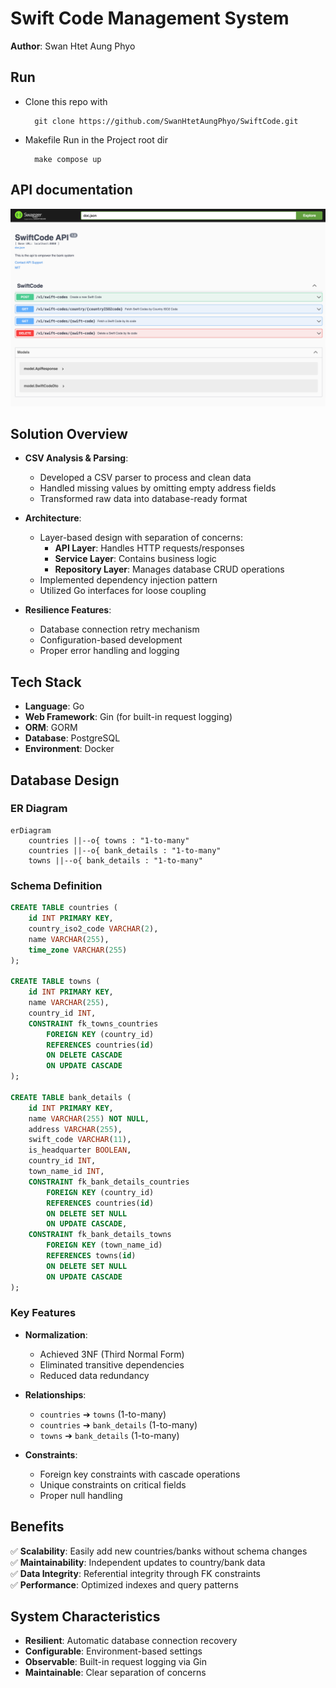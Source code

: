 
# Swift Code Management System

**Author**: Swan Htet Aung Phyo 

## Run
    
- Clone this repo with 

        git clone https://github.com/SwanHtetAungPhyo/SwiftCode.git

- Makefile Run in the Project root dir 

        make compose up 

## API documentation 

![img.png](img.png)
## Solution Overview

- **CSV Analysis & Parsing**:
  - Developed a CSV parser to process and clean data
  - Handled missing values by omitting empty address fields
  - Transformed raw data into database-ready format

- **Architecture**:
  - Layer-based design with separation of concerns:
    - **API Layer**: Handles HTTP requests/responses
    - **Service Layer**: Contains business logic
    - **Repository Layer**: Manages database CRUD operations
  - Implemented dependency injection pattern
  - Utilized Go interfaces for loose coupling

- **Resilience Features**:
  - Database connection retry mechanism
  - Configuration-based development
  - Proper error handling and logging

## Tech Stack

- **Language**: Go
- **Web Framework**: Gin (for built-in request logging)
- **ORM**: GORM
- **Database**: PostgreSQL
- **Environment**: Docker

## Database Design

### ER Diagram
```mermaid
erDiagram
    countries ||--o{ towns : "1-to-many"
    countries ||--o{ bank_details : "1-to-many"
    towns ||--o{ bank_details : "1-to-many"
```

### Schema Definition
```sql
CREATE TABLE countries (
    id INT PRIMARY KEY,
    country_iso2_code VARCHAR(2),
    name VARCHAR(255),
    time_zone VARCHAR(255)
);

CREATE TABLE towns (
    id INT PRIMARY KEY,
    name VARCHAR(255),
    country_id INT,
    CONSTRAINT fk_towns_countries
        FOREIGN KEY (country_id) 
        REFERENCES countries(id)
        ON DELETE CASCADE
        ON UPDATE CASCADE
);

CREATE TABLE bank_details (
    id INT PRIMARY KEY,
    name VARCHAR(255) NOT NULL,
    address VARCHAR(255),
    swift_code VARCHAR(11),
    is_headquarter BOOLEAN,
    country_id INT,
    town_name_id INT,
    CONSTRAINT fk_bank_details_countries
        FOREIGN KEY (country_id)
        REFERENCES countries(id)
        ON DELETE SET NULL
        ON UPDATE CASCADE,
    CONSTRAINT fk_bank_details_towns
        FOREIGN KEY (town_name_id)
        REFERENCES towns(id)
        ON DELETE SET NULL
        ON UPDATE CASCADE
);
```

### Key Features
- **Normalization**:
    - Achieved 3NF (Third Normal Form)
    - Eliminated transitive dependencies
    - Reduced data redundancy

- **Relationships**:
    - `countries` ➔ `towns` (1-to-many)
    - `countries` ➔ `bank_details` (1-to-many)
    - `towns` ➔ `bank_details` (1-to-many)

- **Constraints**:
    - Foreign key constraints with cascade operations
    - Unique constraints on critical fields
    - Proper null handling

## Benefits
✅ **Scalability**: Easily add new countries/banks without schema changes  
✅ **Maintainability**: Independent updates to country/bank data  
✅ **Data Integrity**: Referential integrity through FK constraints  
✅ **Performance**: Optimized indexes and query patterns

## System Characteristics
- **Resilient**: Automatic database connection recovery
- **Configurable**: Environment-based settings
- **Observable**: Built-in request logging via Gin
- **Maintainable**: Clear separation of concerns

```
